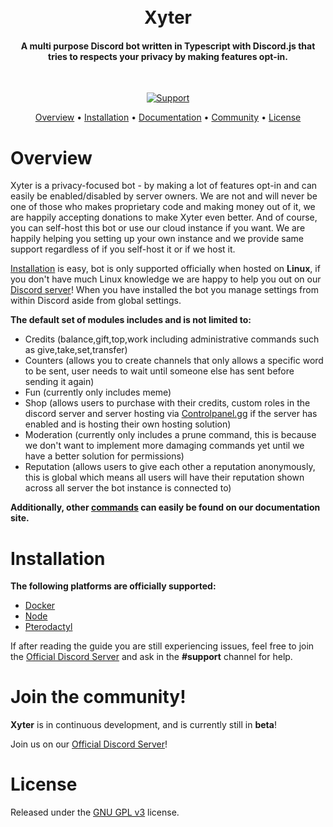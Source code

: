 <h1 align="center">
  <br>
  Xyter
  <br>
</h1>

<h4 align="center"> A multi purpose Discord bot written in Typescript with Discord.js that tries to respects your privacy by making features <b>opt-in</b>.</h4>

  <br>

<p align="center">
  <a href="https://discord.zyner.org">
    <img src="https://img.shields.io/discord/774981996878626847.svg?label=Discord&logo=Discord&colorB=7289da&style=for-the-badge" alt="Support">
  </a>
</p>

<p align="center">
  <a href="#overview">Overview</a>
  •
  <a href="#installation">Installation</a>
  •
  <a href="https://xyter.zyner.org/">Documentation</a>
  •
  <a href="#join-the-community">Community</a>
  •
  <a href="#license">License</a>
</p>

# Overview

Xyter is a privacy-focused bot - by making a lot of features opt-in and can easily be enabled/disabled by server owners. We are not and will never be one of those who makes proprietary code and making money out of it, we are happily accepting donations to make Xyter even better. And of course, you can self-host this bot or use our cloud instance if you want. We are happily helping you setting up your own instance and we provide same support regardless of if you self-host it or if we host it.

[Installation](#installation) is easy, bot is only supported officially when hosted on **Linux**, if you don't have much Linux knowledge we are happy to help you out on our [Discord server](https://discord.zyner.org)! When you have installed the bot you manage settings from within Discord aside from global settings.

**The default set of modules includes and is not limited to:**

- Credits (balance,gift,top,work including administrative commands such as give,take,set,transfer)
- Counters (allows you to create channels that only allows a specific word to be sent, user needs to wait until someone else has sent before sending it again)
- Fun (currently only includes meme)
- Shop (allows users to purchase with their credits, custom roles in the discord server and server hosting via [Controlpanel.gg](https://controlpanel.gg) if the server has enabled and is hosting their own hosting solution)
- Moderation (currently only includes a prune command, this is because we don't want to implement more damaging commands yet until we have a better solution for permissions)
- Reputation (allows users to give each other a reputation anonymously, this is global which means all users will have their reputation shown across all server the bot instance is connected to)

**Additionally, other [commands](https://xyter.zyner.org/docs/commands) can easily be found on our documentation site.**

# Installation

**The following platforms are officially supported:**

- [Docker](https://xyter.zyner.org/docs/flavors/on-premise/docker)
- [Node](https://xyter.zyner.org/docs/flavors/on-premise/node)
- [Pterodactyl](https://xyter.zyner.org/docs/flavors/on-premise/pterodactyl)

If after reading the guide you are still experiencing issues, feel free to join the
[Official Discord Server](https://discord.zyner.org) and ask in the **#support** channel for help.

# Join the community!

**Xyter** is in continuous development, and is currently still in **beta**!

Join us on our [Official Discord Server](https://discord.gg/red)!

# License

Released under the [GNU GPL v3](https://www.gnu.org/licenses/gpl-3.0.en.html) license.
